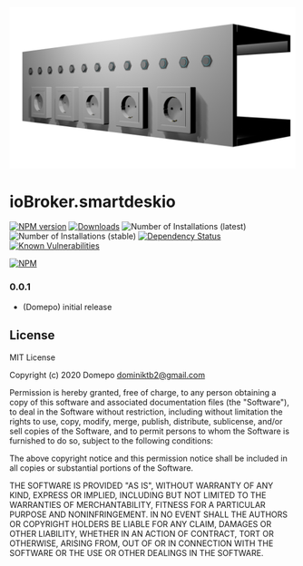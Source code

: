 ![Logo](admin/smartdeskio.png)
# ioBroker.smartdeskio

[![NPM version](http://img.shields.io/npm/v/iobroker.smartdeskio.svg)](https://www.npmjs.com/package/iobroker.smartdeskio)
[![Downloads](https://img.shields.io/npm/dm/iobroker.smartdeskio.svg)](https://www.npmjs.com/package/iobroker.smartdeskio)
![Number of Installations (latest)](http://iobroker.live/badges/smartdeskio-installed.svg)
![Number of Installations (stable)](http://iobroker.live/badges/smartdeskio-stable.svg)
[![Dependency Status](https://img.shields.io/david/Domepo/iobroker.smartdeskio.svg)](https://david-dm.org/Domepo/iobroker.smartdeskio)
[![Known Vulnerabilities](https://snyk.io/test/github/Domepo/ioBroker.smartdeskio/badge.svg)](https://snyk.io/test/github/Domepo/ioBroker.smartdeskio)

[![NPM](https://nodei.co/npm/iobroker.smartdeskio.png?downloads=true)](https://nodei.co/npm/iobroker.smartdeskio/)


### 0.0.1
* (Domepo) initial release

## License
MIT License

Copyright (c) 2020 Domepo <dominiktb2@gmail.com>

Permission is hereby granted, free of charge, to any person obtaining a copy
of this software and associated documentation files (the "Software"), to deal
in the Software without restriction, including without limitation the rights
to use, copy, modify, merge, publish, distribute, sublicense, and/or sell
copies of the Software, and to permit persons to whom the Software is
furnished to do so, subject to the following conditions:

The above copyright notice and this permission notice shall be included in all
copies or substantial portions of the Software.

THE SOFTWARE IS PROVIDED "AS IS", WITHOUT WARRANTY OF ANY KIND, EXPRESS OR
IMPLIED, INCLUDING BUT NOT LIMITED TO THE WARRANTIES OF MERCHANTABILITY,
FITNESS FOR A PARTICULAR PURPOSE AND NONINFRINGEMENT. IN NO EVENT SHALL THE
AUTHORS OR COPYRIGHT HOLDERS BE LIABLE FOR ANY CLAIM, DAMAGES OR OTHER
LIABILITY, WHETHER IN AN ACTION OF CONTRACT, TORT OR OTHERWISE, ARISING FROM,
OUT OF OR IN CONNECTION WITH THE SOFTWARE OR THE USE OR OTHER DEALINGS IN THE
SOFTWARE.

